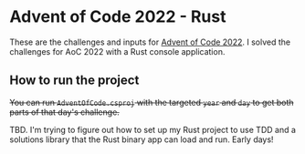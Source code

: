 # Advent of Code 2022 - Rust

These are the challenges and inputs for [Advent of Code 2022](https://adventofcode.com/2022). I solved the challenges for AoC 2022 with a Rust console application.

## How to run the project

~~You can run `AdventOfCode.csproj` with the targeted `year` and `day` to get both parts of that day's challenge.~~

TBD. I'm trying to figure out how to set up my Rust project to use TDD and a solutions library that the Rust binary app can load and run. Early days!
